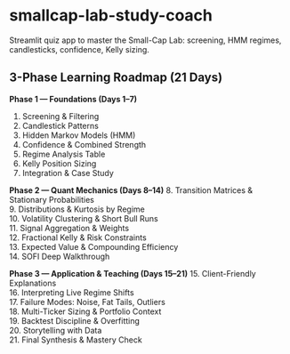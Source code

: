 # smallcap-lab-study-coach
Streamlit quiz app to master the Small-Cap Lab: screening, HMM regimes, candlesticks, confidence, Kelly sizing.
## 3-Phase Learning Roadmap (21 Days)

**Phase 1 — Foundations (Days 1–7)**
1. Screening & Filtering  
2. Candlestick Patterns  
3. Hidden Markov Models (HMM)  
4. Confidence & Combined Strength  
5. Regime Analysis Table  
6. Kelly Position Sizing  
7. Integration & Case Study

**Phase 2 — Quant Mechanics (Days 8–14)**
8. Transition Matrices & Stationary Probabilities  
9. Distributions & Kurtosis by Regime  
10. Volatility Clustering & Short Bull Runs  
11. Signal Aggregation & Weights  
12. Fractional Kelly & Risk Constraints  
13. Expected Value & Compounding Efficiency  
14. SOFI Deep Walkthrough

**Phase 3 — Application & Teaching (Days 15–21)**
15. Client-Friendly Explanations  
16. Interpreting Live Regime Shifts  
17. Failure Modes: Noise, Fat Tails, Outliers  
18. Multi-Ticker Sizing & Portfolio Context  
19. Backtest Discipline & Overfitting  
20. Storytelling with Data  
21. Final Synthesis & Mastery Check
